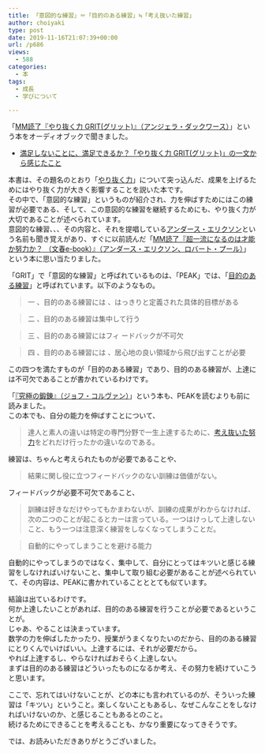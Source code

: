 ```yaml
---
title: 「意図的な練習」＝「目的のある練習」≒「考え抜いた練習」
author: choiyaki
type: post
date: 2019-11-16T21:07:39+00:00
url: /p686
views:
  - 588
categories:
  - 本
tags:
  - 成長
  - 学びについて

---
```

「[MM読了『やり抜く力 GRIT(グリット)』（アンジェラ・ダックワース）][1]」という本をオーディオブックで聞きました。

  * <a href="https://scrapbox.io/choiyaki-hondana/%E6%BA%80%E8%B6%B3%E3%81%97%E3%81%AA%E3%81%84%E3%81%93%E3%81%A8%E3%81%AB%E3%80%81%E6%BA%80%E8%B6%B3%E3%81%A7%E3%81%8D%E3%82%8B%E3%81%8B%EF%BC%9F%E3%80%8C%E3%82%84%E3%82%8A%E6%8A%9C%E3%81%8F%E5%8A%9B_GRIT(%E3%82%B0%E3%83%AA%E3%83%83%E3%83%88)%E3%80%8D%E3%81%AE%E4%B8%80%E6%96%87%E3%81%8B%E3%82%89%E6%84%9F%E3%81%98%E3%81%9F%E3%81%93%E3%81%A8" draggable="false">満足しないことに、満足できるか？「やり抜く力 GRIT(グリット)」の一文から感じたこと</a>

本書は、その題名のとおり「<a href="https://scrapbox.io/choiyaki-hondana/%E3%82%84%E3%82%8A%E6%8A%9C%E3%81%8F%E5%8A%9B" draggable="false">やり抜く力</a>」について突っ込んだ、成果を上げるためにはやり抜く力が大きく影響することを説いた本です。  
その中で、「意図的な練習」というものが紹介され、力を伸ばすためにはこの練習が必要である、そして、この意図的な練習を継続するためにも、やり抜く力が大切であることが述べられています。  
意図的な練習、、、その内容と、それを提唱している<a href="https://scrapbox.io/choiyaki-hondana/%E3%82%A2%E3%83%B3%E3%83%80%E3%83%BC%E3%82%B9%E3%83%BB%E3%82%A8%E3%83%AA%E3%82%AF%E3%82%BD%E3%83%B3" draggable="false">アンダース・エリクソン</a>という名前も聞き覚えがあり、すぐに以前読んだ「<a href="https://scrapbox.io/choiyaki-hondana/MM%E8%AA%AD%E4%BA%86%E3%80%8E%E8%B6%85%E4%B8%80%E6%B5%81%E3%81%AB%E3%81%AA%E3%82%8B%E3%81%AE%E3%81%AF%E6%89%8D%E8%83%BD%E3%81%8B%E5%8A%AA%E5%8A%9B%E3%81%8B%EF%BC%9F_%EF%BC%88%E6%96%87%E6%98%A5e-book%EF%BC%89%E3%80%8F%EF%BC%88%E3%82%A2%E3%83%B3%E3%83%80%E3%83%BC%E3%82%B9%E3%83%BB%E3%82%A8%E3%83%AA%E3%82%AF%E3%82%BD%E3%83%B3%E3%80%81%E3%83%AD%E3%83%90%E3%83%BC%E3%83%88%E3%83%BB%E3%83%97%E3%83%BC%E3%83%AB%EF%BC%89" draggable="false">MM読了『超一流になるのは才能か努力か？ （文春e-book）』（アンダース・エリクソン、ロバート・プール）</a>」という本に思い当たりました。

「GRIT」で「意図的な練習」と呼ばれているものは、「PEAK」では、「[目的のある練習][2]」と呼ばれています。以下のようなもの。

> 一 、目的のある練習には 、はっきりと定義された具体的目標がある

> 二 、目的のある練習は集中して行う

> 三 、目的のある練習にはフィ ードバックが不可欠

> 四 、目的のある練習には 、居心地の良い領域から飛び出すことが必要

この四つを満たすものが「目的のある練習」であり、目的のある練習が、上達には不可欠であることが書かれているわけです。

「[『究極の鍛錬』（ジョフ・コルヴァン）][3]」という本も、PEAKを読むよりも前に読みました。  
この本でも、自分の能力を伸ばすことについて、

> 達人と素人の違いは特定の専門分野で一生上達するために、[考え抜いた努力][4]をどれだけ行ったかの違いなのである。

練習は、ちゃんと考えられたものが必要であることや、

> 結果に関し役に立つフィードバックのない訓練は価値がない。

フィードバックが必要不可欠であること、

> 訓練は好きなだけやってもかまわないが、訓練の成果がわからなければ、次の二つのことが起こるとカーは言っている。一つはけっして上達しないこと、もう一つは注意深く練習をしなくなってしまうことだ。

> 自動的にやってしまうことを避ける能力

自動的にやってしまうのではなく、集中して、自分にとってはキツいと感じる練習をしなければいけないこと、集中して取り組む必要があることが述べられていて、その内容は、PEAKに書かれていることととても似ています。

結論は出ているわけです。  
何か上達したいことがあれば、目的のある練習を行うことが必要であるということが。  
じゃあ、やることは決まっています。  
数学の力を伸ばしたかったり、授業がうまくなりたいのだから、目的のある練習にとりくんでいけばいい。上達するには、それが必要だから。  
やれば上達するし、やらなければおそらく上達しない。  
まずは目的のある練習はどういったものになるか考え、その努力を続けていこうと思います。

ここで、忘れてはいけないことが、どの本にも言われているのが、そういった練習は「キツい」ということ。楽しくないこともあるし、なぜこんなことをしなければいけないのか、と感じることもあるとのこと。  
続けるためにできることを考えることも、かなり重要になってきそうです。

では、お読みいただきありがとうございました。

 [1]: https://scrapbox.io/choiyaki-hondana/MM%E8%AA%AD%E4%BA%86%E3%80%8E%E3%82%84%E3%82%8A%E6%8A%9C%E3%81%8F%E5%8A%9B_GRIT(%E3%82%B0%E3%83%AA%E3%83%83%E3%83%88)%E3%80%8F%EF%BC%88%E3%82%A2%E3%83%B3%E3%82%B8%E3%82%A7%E3%83%A9%E3%83%BB%E3%83%80%E3%83%83%E3%82%AF%E3%83%AF%E3%83%BC%E3%82%B9%EF%BC%89
 [2]: https://scrapbox.io/choiyaki-hondana/%E7%9B%AE%E7%9A%84%E3%81%AE%E3%81%82%E3%82%8B%E7%B7%B4%E7%BF%92
 [3]: https://scrapbox.io/choiyaki-hondana/%E3%80%8E%E7%A9%B6%E6%A5%B5%E3%81%AE%E9%8D%9B%E9%8C%AC%E3%80%8F%EF%BC%88%E3%82%B8%E3%83%A7%E3%83%95%E3%83%BB%E3%82%B3%E3%83%AB%E3%83%B4%E3%82%A1%E3%83%B3%EF%BC%89
 [4]: https://scrapbox.io/choiyaki-hondana/%E8%80%83%E3%81%88%E6%8A%9C%E3%81%84%E3%81%9F%E5%8A%AA%E5%8A%9B